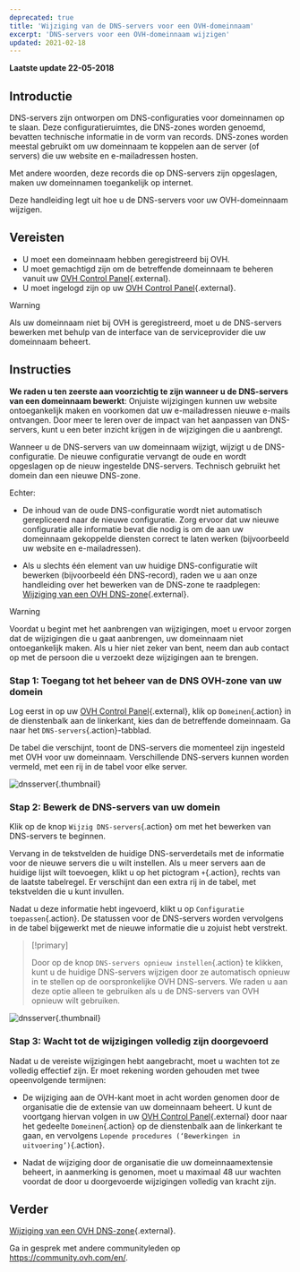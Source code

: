 ```yaml
---
deprecated: true
title: 'Wijziging van de DNS-servers voor een OVH-domeinnaam'
excerpt: 'DNS-servers voor een OVH-domeinnaam wijzigen'
updated: 2021-02-18
---
```


**Laatste update 22-05-2018**

## Introductie

DNS-servers zijn ontworpen om DNS-configuraties voor domeinnamen op te slaan. Deze configuratieruimtes, die DNS-zones worden genoemd, bevatten technische informatie in de vorm van records. DNS-zones worden meestal gebruikt om uw domeinnaam te koppelen aan de server (of servers) die uw website en e-mailadressen hosten.

Met andere woorden, deze records die op DNS-servers zijn opgeslagen, maken uw domeinnamen toegankelijk op internet.

Deze handleiding legt uit hoe u de DNS-servers voor uw OVH-domeinnaam wijzigen.

## Vereisten

- U moet een domeinnaam hebben geregistreerd bij OVH.
- U moet gemachtigd zijn om de betreffende domeinnaam te beheren vanuit uw [OVH Control Panel](https://www.ovh.com/auth/?action=gotomanager&from=https://www.ovh.nl/&ovhSubsidiary=nl){.external}.
- U moet ingelogd zijn op uw [OVH Control Panel](https://www.ovh.com/auth/?action=gotomanager&from=https://www.ovh.nl/&ovhSubsidiary=nl){.external}.

> [!warning]
>
> Als uw domeinnaam niet bij OVH is geregistreerd, moet u de DNS-servers bewerken met behulp van de interface van de serviceprovider die uw domeinnaam beheert.
>

## Instructies

**We raden u ten zeerste aan voorzichtig te zijn wanneer u de DNS-servers van een domeinnaam bewerkt**: Onjuiste wijzigingen kunnen uw website ontoegankelijk maken en voorkomen dat uw e-mailadressen nieuwe e-mails ontvangen. Door meer te leren over de impact van het aanpassen van DNS-servers, kunt u een beter inzicht krijgen in de wijzigingen die u aanbrengt.

Wanneer u de DNS-servers van uw domeinnaam wijzigt, wijzigt u de DNS-configuratie. De nieuwe configuratie vervangt de oude en wordt opgeslagen op de nieuw ingestelde DNS-servers. Technisch gebruikt het domein dan een nieuwe DNS-zone.

Echter:

- De inhoud van de oude DNS-configuratie wordt niet automatisch gerepliceerd naar de nieuwe configuratie. Zorg ervoor dat uw nieuwe configuratie alle informatie bevat die nodig is om de aan uw domeinnaam gekoppelde diensten correct te laten werken (bijvoorbeeld uw website en e-mailadressen).

- Als u slechts één element van uw huidige DNS-configuratie wilt bewerken (bijvoorbeeld één DNS-record), raden we u aan onze handleiding over het bewerken van de DNS-zone te raadplegen: [Wijziging van een OVH DNS-zone](/pages/web/domains/dns_zone_edit){.external}.

> [!warning]
>
> Voordat u begint met het aanbrengen van wijzigingen, moet u ervoor zorgen dat de wijzigingen die u gaat aanbrengen, uw domeinnaam niet ontoegankelijk maken. Als u hier niet zeker van bent, neem dan aub contact op met de persoon die u verzoekt deze wijzigingen aan te brengen.
>

### Stap 1: Toegang tot het beheer van de DNS OVH-zone van uw domein

Log eerst in op uw [OVH Control Panel](https://www.ovh.com/auth/?action=gotomanager&from=https://www.ovh.nl/&ovhSubsidiary=nl){.external}, klik op `Domeinen`{.action} in de dienstenbalk aan de linkerkant, kies dan de betreffende domeinnaam. Ga naar het `DNS-servers`{.action}-tabblad.

De tabel die verschijnt, toont de DNS-servers die momenteel zijn ingesteld met OVH voor uw domeinnaam. Verschillende DNS-servers kunnen worden vermeld, met een rij in de tabel voor elke server.

![dnsserver](images/edit-dns-server-ovh-step1.png){.thumbnail}

### Stap 2: Bewerk de DNS-servers van uw domein

Klik op de knop `Wijzig DNS-servers`{.action} om met het bewerken van DNS-servers te beginnen.

Vervang in de tekstvelden de huidige DNS-serverdetails met de informatie voor de nieuwe servers die u wilt instellen. Als u meer servers aan de huidige lijst wilt toevoegen, klikt u op het pictogram `+`{.action}, rechts van de laatste tabelregel. Er verschijnt dan een extra rij in de tabel, met tekstvelden die u kunt invullen.

Nadat u deze informatie hebt ingevoerd, klikt u op `Configuratie toepassen`{.action}. De statussen voor de DNS-servers worden vervolgens in de tabel bijgewerkt met de nieuwe informatie die u zojuist hebt verstrekt.

> [!primary]
>
> Door op de knop `DNS-servers opnieuw instellen`{.action} te klikken, kunt u de huidige DNS-servers wijzigen door ze automatisch opnieuw in te stellen op de oorspronkelijke OVH DNS-servers. We raden u aan deze optie alleen te gebruiken als u de DNS-servers van OVH opnieuw wilt gebruiken. 
>

![dnsserver](images/edit-dns-server-ovh-step2.png){.thumbnail}

### Stap 3: Wacht tot de wijzigingen volledig zijn doorgevoerd

Nadat u de vereiste wijzigingen hebt aangebracht, moet u wachten tot ze volledig effectief zijn. Er moet rekening worden gehouden met twee opeenvolgende termijnen:

- De wijziging aan de OVH-kant moet in acht worden genomen door de organisatie die de extensie van uw domeinnaam beheert. U kunt de voortgang hiervan volgen in uw [OVH Control Panel](https://www.ovh.com/auth/?action=gotomanager&from=https://www.ovh.nl/&ovhSubsidiary=nl){.external} door naar het gedeelte `Domeinen`{.action} op de dienstenbalk aan de linkerkant te gaan, en vervolgens `Lopende procedures (‘Bewerkingen in uitvoering’)`{.action}.

- Nadat de wijziging door de organisatie die uw domeinnaamextensie beheert, in aanmerking is genomen, moet u maximaal 48 uur wachten voordat de door u doorgevoerde wijzigingen volledig van kracht zijn.

## Verder

[Wijziging van een OVH DNS-zone](/pages/web/domains/dns_zone_edit){.external}.

Ga in gesprek met andere communityleden op <https://community.ovh.com/en/>.